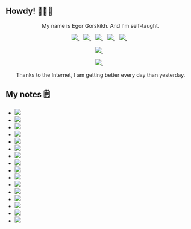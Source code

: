 ## Howdy! 🙋🏻‍♂️

<p align='center'>
My name is Egor Gorskikh. And I'm self-taught.
<p align='center'>
</p>

<p align='center'>
  <a href="https://egorskikh.ru/" target="_blank">
    <img src="https://img.shields.io/badge/egorskikh.ru-important.svg?&style=for-the-badge&logo=&logoColor=white" />        
  </a>&nbsp;&nbsp;

  
  <a href="https://twitter.com/egorskikh" target="_blank">
    <img src="https://img.shields.io/badge/Twitter-1DA1F2?style=for-the-badge&logo=twitter&logoColor=white" />        
  </a>&nbsp;&nbsp;
  
   <a href="https://www.instagram.com/egorskikh/" target="_blank">
    <img src="https://img.shields.io/badge/Instagram-E4405F?style=for-the-badge&logo=instagram&logoColor=white" />        
  </a>&nbsp;&nbsp;
  
   <a href="https://t.me/egorskikh" target="_blank">
    <img src="https://img.shields.io/badge/Telegram-2CA5E0?style=for-the-badge&logo=telegram&logoColor=white" />        
  </a>&nbsp;&nbsp;
  
  <a href="https://www.linkedin.com/in/egorskikh" target="_blank">
    <img src="https://img.shields.io/badge/linkedin-%230077B5.svg?&style=for-the-badge&logo=linkedin&logoColor=white" />
  </a>&nbsp;&nbsp;
 <p align='center'>
</p>

<p align='center'>
    <a href='mailto: main@egorskikh.ru' target="_blank">
    <img src="https://img.shields.io/badge/mail-blueviolet.svg?&style=for-the-badge&logo=&logoColor=white"/>
  </a>&nbsp;&nbsp;
 <p align='center'>     
</p>

<p align='center'> 
   <a href="https://egorskikh.ru/project.html" target="_blank">
   <img src="https://img.shields.io/badge/portfolio-ff69b4.svg?&style=for-the-badge&logo=&logoColor=white"/>
  </a>&nbsp;&nbsp;
 <p align='center'>     
</p>

<p align='center'>
Thanks to the Internet, I am getting better every day than yesterday.
<p align='center'>
</p>
  
## My notes 🗒
- <a href='https://github.com/egorskikh/Hello-Objective-C' target="_blank">
    <img src="https://img.shields.io/badge/objc-Objective C-black"/>

- <a href='https://github.com/egorskikh/Playgrounds/tree/main/Swift' target="_blank">
    <img src="https://img.shields.io/badge/swift-Swift-black"/>

- <a href='https://github.com/egorskikh/IOS-Data-Structures-and-Algorithms' target="_blank">
    <img src="https://img.shields.io/badge/swift-Data Structures && Algorithms-9cf"/>
 
- <a href='https://github.com/egorskikh/IOS-UIKit' target="_blank">
    <img src="https://img.shields.io/badge/swift-UIKit-yellow"/>
  
- <a href='https://github.com/egorskikh/IOS-SwiftUI' target="_blank">
    <img src="https://img.shields.io/badge/swift-SwiftUI-yellow"/>
    
- <a href='https://github.com/egorskikh/IOS-Design-Patterns' target="_blank">
    <img src="https://img.shields.io/badge/swift-Design Patterns-inactive"/> 
   
- <a href='https://github.com/egorskikh/IOS-TDD' target="_blank">
    <img src="https://img.shields.io/badge/swift-TDD-9cf"/>
  
- <a href='https://github.com/egorskikh/IOS-Concurrency' target="_blank">
    <img src="https://img.shields.io/badge/swift-Concurrency-inactive"/>
   
- <a href='https://github.com/egorskikh/IOS-CoreData' target="_blank">
    <img src="https://img.shields.io/badge/swift-Core Data-9cf"/>
   
- <a href='https://github.com/egorskikh/IOS-Animations' target="_blank">
    <img src="https://img.shields.io/badge/swift-Animations-inactive"/>
   
- <a href='https://github.com/egorskikh/IOS-PushNotifications' target="_blank">
    <img src="https://img.shields.io/badge/swift-Push Notifications-9cf"/>
  
- <a href='https://github.com/egorskikh/IOS-App-Architecture' target="_blank">
    <img src="https://img.shields.io/badge/swift-App Architecture-inactive"/>
  
- <a href='https://github.com/egorskikh/IOS-Combine' target="_blank">
    <img src="https://img.shields.io/badge/swift-Combine-yellow"/>
  
- <a href='https://github.com/egorskikh/IOS-RxSwift' target="_blank">
    <img src="https://img.shields.io/badge/swift-RxSwift-yellow"/>
   
- <a href='https://github.com/egorskikh/IOS-Machine-Learning' target="_blank">
    <img src="https://img.shields.io/badge/swift-Machine Learning-yellow"/>

- <a href='https://github.com/egorskikh/IOS-VAPOR' target="_blank">
    <img src="https://img.shields.io/badge/swift-VAPOR-yellow"/>
   



<!--
[![summerHearts's github stats](https://github-readme-stats.vercel.app/api?username=egorskikh&theme=cobalt)](https://github.com/anuraghazra/github-readme-stats)

     




-->
